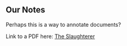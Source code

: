 ## Our Notes

Perhaps this is a way to annotate documents?

Link to a PDF here: [The Slaughterer](github-mac://openRepo/https://github.com/poritsky/A-Treasury-of-PDFs?branch=master&filepath=Singer%2C%20Isaac%20Bashevis%2F1967-10-25%20–%20The%20Slaughterer.pdf)
